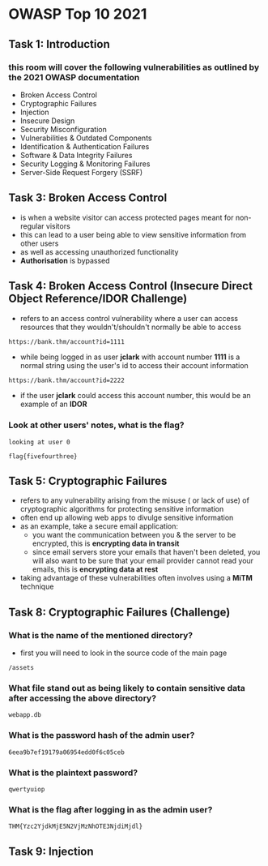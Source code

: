 # OWASP Top 10 2021
## Task 1: Introduction
### this room will cover the following vulnerabilities as outlined by the 2021 OWASP documentation
* Broken Access Control
* Cryptographic Failures
* Injection
* Insecure Design
* Security Misconfiguration
* Vulnerabilities & Outdated Components
* Identification & Authentication Failures
* Software & Data Integrity Failures
* Security Logging & Monitoring Failures
* Server-Side Request Forgery (SSRF)

## Task 3: Broken Access Control
* is when a website visitor can access protected pages meant for non-regular visitors
* this can lead to a user being able to view sensitive information from other users
* as well as accessing unauthorized functionality
* **Authorisation** is bypassed

## Task 4: Broken Access Control (Insecure Direct Object Reference/IDOR Challenge)
* refers to an access control vulnerability where a user can access resources that they wouldn't/shouldn't normally be able to access
```bash
https://bank.thm/account?id=1111
```

* while being logged in as user **jclark** with account number **1111** is a normal string using the user's id to access their account information

```
https://bank.thm/account?id=2222
```
* if the user **jclark** could access this account number, this would be an example of an **IDOR**

### Look at other users' notes, what is the flag?
```
looking at user 0

flag{fivefourthree}
```

## Task 5: Cryptographic Failures
* refers to any vulnerability arising from the misuse ( or lack of use) of cryptographic algorithms for protecting sensitive information
* often end up allowing web apps to divulge sensitive information
* as an example, take a secure email application:
  * you want the communication between you & the server to be encrypted, this is **encrypting data in transit**
  * since email servers store your emails that haven't been deleted, you will also want to be sure that your email provider cannot read your emails, this is **encrypting data at rest**
* taking advantage of these vulnerabilities often involves using a **MiTM** technique

## Task 8: Cryptographic Failures (Challenge)

### What is the name of the mentioned directory?
* first you will need to look in the source code of the main page
```
/assets
```

### What file stand out as being likely to contain sensitive data after accessing the above directory?

```
webapp.db
```

### What is the password hash of the admin user?
```
6eea9b7ef19179a06954edd0f6c05ceb
```

### What is the plaintext password?

```
qwertyuiop
```

### What is the flag after logging in as the admin user?
```
THM{Yzc2YjdkMjE5N2VjMzNhOTE3NjdiMjdl}
```

## Task 9: Injection

```
```
```
```
```
```
```
```
```
```
```
